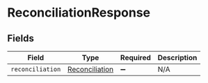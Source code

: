 # ReconciliationResponse


## Fields

| Field                                                   | Type                                                    | Required                                                | Description                                             |
| ------------------------------------------------------- | ------------------------------------------------------- | ------------------------------------------------------- | ------------------------------------------------------- |
| `reconciliation`                                        | [Reconciliation](../../models/shared/reconciliation.md) | :heavy_minus_sign:                                      | N/A                                                     |